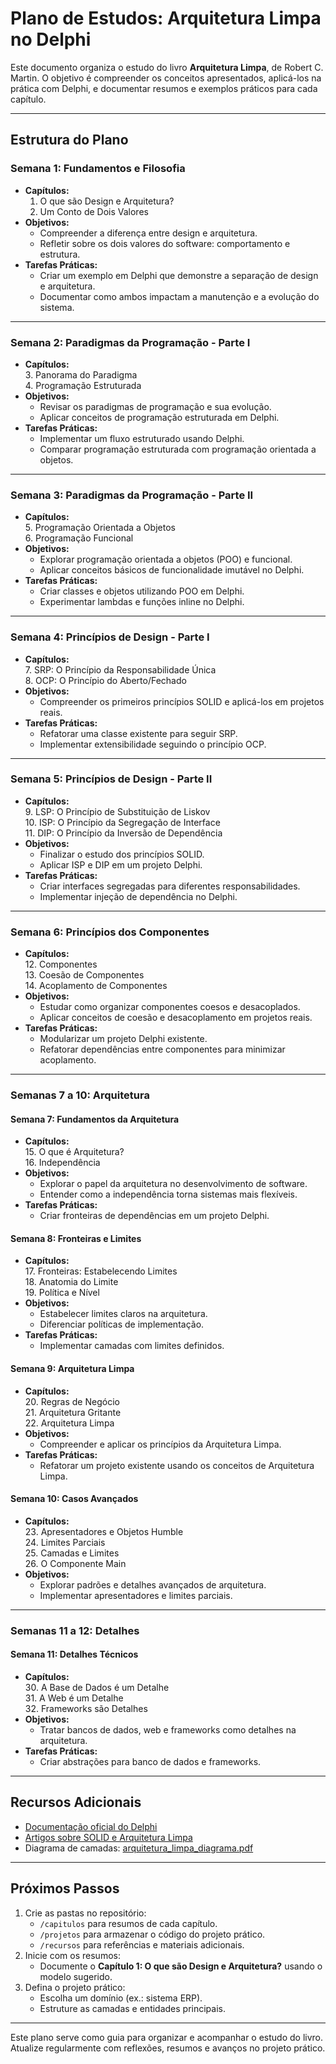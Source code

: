 # Plano de Estudos: Arquitetura Limpa no Delphi

Este documento organiza o estudo do livro **Arquitetura Limpa**, de Robert C. Martin. O objetivo é compreender os conceitos apresentados, aplicá-los na prática com Delphi, e documentar resumos e exemplos práticos para cada capítulo.

---

## **Estrutura do Plano**

### Semana 1: Fundamentos e Filosofia
- **Capítulos:**   
  1. O que são Design e Arquitetura?  
  2. Um Conto de Dois Valores  
- **Objetivos:**
  - Compreender a diferença entre design e arquitetura.
  - Refletir sobre os dois valores do software: comportamento e estrutura.  
- **Tarefas Práticas:**
  - Criar um exemplo em Delphi que demonstre a separação de design e arquitetura.
  - Documentar como ambos impactam a manutenção e a evolução do sistema.

---

### Semana 2: Paradigmas da Programação - Parte I
- **Capítulos:**   
  3. Panorama do Paradigma  
  4. Programação Estruturada  
- **Objetivos:**
  - Revisar os paradigmas de programação e sua evolução.  
  - Aplicar conceitos de programação estruturada em Delphi.  
- **Tarefas Práticas:**
  - Implementar um fluxo estruturado usando Delphi.
  - Comparar programação estruturada com programação orientada a objetos.

---

### Semana 3: Paradigmas da Programação - Parte II
- **Capítulos:**    
  5. Programação Orientada a Objetos  
  6. Programação Funcional  
- **Objetivos:**
  - Explorar programação orientada a objetos (POO) e funcional.  
  - Aplicar conceitos básicos de funcionalidade imutável no Delphi.  
- **Tarefas Práticas:**
  - Criar classes e objetos utilizando POO em Delphi.
  - Experimentar lambdas e funções inline no Delphi.

---

### Semana 4: Princípios de Design - Parte I
- **Capítulos:**    
  7. SRP: O Princípio da Responsabilidade Única  
  8. OCP: O Princípio do Aberto/Fechado  
- **Objetivos:**
  - Compreender os primeiros princípios SOLID e aplicá-los em projetos reais.  
- **Tarefas Práticas:**
  - Refatorar uma classe existente para seguir SRP.
  - Implementar extensibilidade seguindo o princípio OCP.

---

### Semana 5: Princípios de Design - Parte II
- **Capítulos:**    
  9. LSP: O Princípio de Substituição de Liskov  
  10. ISP: O Princípio da Segregação de Interface  
  11. DIP: O Princípio da Inversão de Dependência  
- **Objetivos:**
  - Finalizar o estudo dos princípios SOLID.
  - Aplicar ISP e DIP em um projeto Delphi.  
- **Tarefas Práticas:**
  - Criar interfaces segregadas para diferentes responsabilidades.
  - Implementar injeção de dependência no Delphi.

---

### Semana 6: Princípios dos Componentes
- **Capítulos:**    
  12. Componentes  
  13. Coesão de Componentes  
  14. Acoplamento de Componentes  
- **Objetivos:**
  - Estudar como organizar componentes coesos e desacoplados.
  - Aplicar conceitos de coesão e desacoplamento em projetos reais.  
- **Tarefas Práticas:**
  - Modularizar um projeto Delphi existente.
  - Refatorar dependências entre componentes para minimizar acoplamento.

---

### Semanas 7 a 10: Arquitetura
#### Semana 7: Fundamentos da Arquitetura
- **Capítulos:**    
  15. O que é Arquitetura?  
  16. Independência  
- **Objetivos:**
  - Explorar o papel da arquitetura no desenvolvimento de software.
  - Entender como a independência torna sistemas mais flexíveis.  
- **Tarefas Práticas:**
  - Criar fronteiras de dependências em um projeto Delphi.

#### Semana 8: Fronteiras e Limites
- **Capítulos:**    
  17. Fronteiras: Estabelecendo Limites  
  18. Anatomia do Limite  
  19. Política e Nível  
- **Objetivos:**
  - Estabelecer limites claros na arquitetura.
  - Diferenciar políticas de implementação.  
- **Tarefas Práticas:**
  - Implementar camadas com limites definidos.

#### Semana 9: Arquitetura Limpa
- **Capítulos:**    
  20. Regras de Negócio  
  21. Arquitetura Gritante  
  22. Arquitetura Limpa  
- **Objetivos:**
  - Compreender e aplicar os princípios da Arquitetura Limpa.
- **Tarefas Práticas:**
  - Refatorar um projeto existente usando os conceitos de Arquitetura Limpa.

#### Semana 10: Casos Avançados
- **Capítulos:**    
  23. Apresentadores e Objetos Humble  
  24. Limites Parciais  
  25. Camadas e Limites  
  26. O Componente Main  
- **Objetivos:**
  - Explorar padrões e detalhes avançados de arquitetura.
  - Implementar apresentadores e limites parciais.  

---

### Semanas 11 a 12: Detalhes
#### Semana 11: Detalhes Técnicos
- **Capítulos:**    
  30. A Base de Dados é um Detalhe  
  31. A Web é um Detalhe  
  32. Frameworks são Detalhes  
- **Objetivos:**
  - Tratar bancos de dados, web e frameworks como detalhes na arquitetura.  
- **Tarefas Práticas:**
  - Criar abstrações para banco de dados e frameworks.

---

## **Recursos Adicionais**
- [Documentação oficial do Delphi](https://www.embarcadero.com)
- [Artigos sobre SOLID e Arquitetura Limpa](./recursos/solid.md)
- Diagrama de camadas: [arquitetura_limpa_diagrama.pdf](./recursos/arquitetura_limpa_diagrama.pdf)

---

## **Próximos Passos**
1. Crie as pastas no repositório:
   - `/capitulos` para resumos de cada capítulo.
   - `/projetos` para armazenar o código do projeto prático.
   - `/recursos` para referências e materiais adicionais.
2. Inicie com os resumos:
   - Documente o **Capítulo 1: O que são Design e Arquitetura?** usando o modelo sugerido.
3. Defina o projeto prático:
   - Escolha um domínio (ex.: sistema ERP).
   - Estruture as camadas e entidades principais.

---

Este plano serve como guia para organizar e acompanhar o estudo do livro. Atualize regularmente com reflexões, resumos e avanços no projeto prático.
